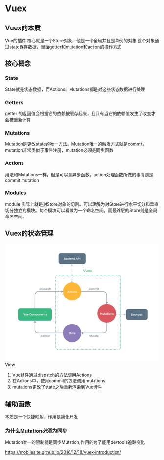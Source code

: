 # Vuex
## Vuex的本质
Vue的插件
核心就是一个Store对象，他是一个全局并且是单例的对象
这个对象通过state保存数据，里面getter和mutation和action的操作方式


## 核心概念
### State
State就是状态数据，而Actions、Mutations都是对这些状态数据进行处理
### Getters
getter 的返回值会根据它的依赖被缓存起来，且只有当它的依赖值发生了改变才会被重新计算
### Mutations
Mutation是更改state的唯一方法。Mutation唯一的触发方式就是commit，mutation非常类似于事件注册，mutation必须是同步函数
### Actions
用法和Mutations一样，但是可以是异步函数，action处理函数所做的事情则是commit mutation
### Modules
module 实际上就是对Store对象的切割。可以理解为对Store进行水平切分和垂直切分独立的模块。每个模块可以看做为一个命名空间。而最外层的Store则是全局命名空间。

## Vuex的状态管理
![Vuex](../image/Vuex状态管理.png)
View

1. Vue组件通过dispatch的方法调用Actions
2. 在Actions中，使用commit的方法调用mutations
3. mutations更改了state之后重新渲染到Vue组件



## 辅助函数
本质是一个快捷映射，作用是简化开发


### 为什么Mutation必须为同步
Mutation唯一的限制就是同步Mutation,作用的为了能用devtools追踪变化


https://mobilesite.github.io/2016/12/18/vuex-introduction/